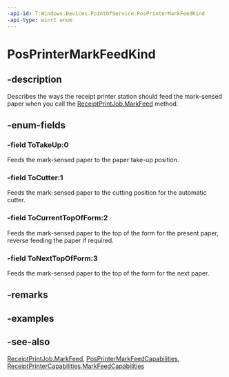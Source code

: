 ```yaml
---
-api-id: T:Windows.Devices.PointOfService.PosPrinterMarkFeedKind
-api-type: winrt enum
---
```


<!-- Enumeration syntax
public enum Windows.Devices.PointOfService.PosPrinterMarkFeedKind : int
-->

# PosPrinterMarkFeedKind

## -description
Describes the ways the receipt printer station should feed the mark-sensed paper when you call the [ReceiptPrintJob.MarkFeed](receiptprintjob_markfeed.md) method.

## -enum-fields
### -field ToTakeUp:0
Feeds the mark-sensed paper to the paper take-up position.

### -field ToCutter:1
Feeds the mark-sensed paper to the cutting position for the automatic cutter.

### -field ToCurrentTopOfForm:2
Feeds the mark-sensed paper to the top of the form for the present paper, reverse feeding the paper if required.

### -field ToNextTopOfForm:3
Feeds the mark-sensed paper to the top of the form for the next paper.


## -remarks

## -examples

## -see-also
[ReceiptPrintJob.MarkFeed](receiptprintjob_markfeed.md), [PosPrinterMarkFeedCapabilities](posprintermarkfeedcapabilities.md), [ReceiptPrinterCapabilities.MarkFeedCapabilities](receiptprintercapabilities_markfeedcapabilities.md)
